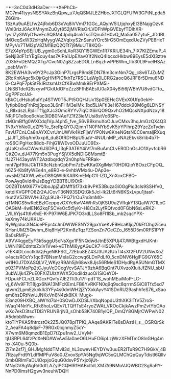 =*=3nC0d3dH3aDer==*XePhCb-MC7m41tyysNSSYAkzBnQpw_u7JqQSMJLEZHbcJXTGLQFUfW3GPtNLpda5Z6Glm-1SzAu9uAELfw24jRxb6D3xVq8iVVmI71GGc_AQyhV5lLtjqhxyEI3BNajgOzvKWnI0rizJ6AcXMnymZuOyt852jMVRisOrLVDFhWpGVEbyfTDlhXR-lyvlIZySIWyD1weEcSQ8M4Jpdq4snkTscTQnu51H0vQ_Ma5a05ZytuF_JDdBLtMOeqSxW32xHqMyygVAZVqlxyS2nSanuYOrc5IrG5OmEqxdUeZVyPE8HxTMPyVx7TMI2pV8ZM1BzQ2QTt7j9MuUT8KQG-E7zX4pYpSEjIUB_ygm0cSchLXoR3QY15GWEn1R7KRlUE34h_7IX7KIZEmuP_4SeNji3dF1zYEgEcuy4as7AIPa1UpEXav01f2NxQ4IbcxdHkbw89EysE5dXl3ztreZ03hFvDEMQZXTg7CvcN0Zg8ZzaEDOLLnBqzhwPPBWm_IIb30L9FxelHSAz_pebMwY-8K2EWHA3vv9Y2PcJp3OinP7LrgsP9m8EDN78m3cmNm7Qg_c8v6TJZuMZ2RoKnKAgc5kOjrGgHNfPICfkhTz7RSCLaWg0LCRG2aocQ6JRF8r5Dmu6NDG-CaPqF7pkStFkIRctsmUzCfKBwMmk9ErPXM5i-LNiSBTdeIQ8sxywPGkiUdOFoZzz8FfhBAEslU0aX04yBi56jWBhVU8vdGTto_GgPPFzoUd-kBkOLdHsba9ulYz4STW0T5JPt5OQHJUx1Sp0EEHcGVExX0Ufp0ekH-1ytlpb9bqFrhRxj3puo3L6nFHM3eIMk_1bd5LIAFti3eH67ddck90M6g6LDNSYc_RlIxdszLRjdilTf1jgXJc3OmcRYYv7lqCIX6irQO9QxvhO2MQcsNXpdNzxy18NRjPG1e8oq6cVac3IDB0NAeFZ1f23ieMUsi8stVo6SPc-zMGmBffg0WXCdq1VpJ4ph5_fve_S6vBBkmuXoOJuvCMxv3hqJmGzQX4Q31N9xYhNo0LeZP5Te_SreRpQYOJ2jmnTN0FNYbSvK5jrYPIhrp29YzcZoTydmFsvU7CnLCa8nAYXCvrUmUWVk4KzFijeVYP0Nw8KneNGtsN0C0emaljRXuq_jJJfT_85qAm0xxp8_du8OtRDH8pU5uaV-4NULnMP_vNAzEkvk8rlib4b7I-roS6CiPgHxc88db-FihjG1iWEvoODJuUD9Ex-gUbKzx5sCWwr6JSDPd_I3gF3AT6Y4iVf7mBuAmCLvER0DnOsJO1XyvfcbR6CttZOv_dJ477Km5n3PugYSjVX5dNDIG8MsmtB-IfJ27H43ayoWT2AzdbqrdqY2n0hpNuFRRak-mnf7jpf9tiiJCkTfX8cNzbnCpbPm7zEwKKa0XgIMstT0HDIQipY8OxzCFpOQ_h6Z5-Kb8fyWEe4n_e8R0-e-9vhbWMx4u-DAp3e-uwsMZ14XWLwEuO89QWI6iXARKmEMpG1l-lZO_XnXcxCFBQ-PowAyq8vId4hJsBqgYDBBT6Ul9OtR-Q0ZBTbMX677VQlboJpjZuDMffSf73xb9vPK53BuzaGi0GgPiq3cls9SSHfv0_ketdlKVGPFO8Zr2AJCovT36N93SDQtGk5JcI-lk2Lt6rN6KSxLvpu1jtasf-rkut2V5ZBViVHi3ZgL9U8-7PQ71rOu7m3mM0-qTMNGS5wReEBzICeppqvGXYeKwV4WhRs0jKSU9u2VfIqkY13QaIW7C1LoCOAGkM-4wlEN62kqFSCVeOc5t5yKr-H8Cs2LyfRQfvod0FGbN6sLeRK2-_VlLhYjs41t6v9xE-K-P97IW6EJPK7O3rdLLSo8Fl1lSb_mb2sqcYPX-keXmy74kUKKUd-RyWglducXN4icePEpr4rJmDWWESNY29jpxVxeKvF9HcaKljq70kEfOhg2iceuKHsnUMZ5Qwhm_6iq8HyP2Km8zTqzFZSonZn7CeCZo_I655D5m0RFS1PYFBa0sRMFy-A9VV4qgeEyF3k5sggU5cNsXgx1F5NQdwdJtnE5XPUj47JWBtgxdHJKnt-LWNi19ICdmtsZxlV1VveI-vEThMi6ygAGuCK7-HSQivl7A-v1EK4DLcnctklkQjFgeNKFSG_72Ebu8EZ43J3UAzIUaTl4sXt2FUV2UNwXoZe4sctsROcYx1qcB7BNsmMelaG2ccwq6LDnPdLf0_5cnDNV6HglFG9GY65Cwi1HGJ7DXASQLV7_WKyzR9Ah5jh68wk8Jjs56RMeS1DHydRgA5UNmGTMXp0Z1PVMoPp2tCJyuVcDCcgVcvSATJY9zhA6BqOnt7UXvzoXIuitJfZNU_sbU3ubWJjk4ZPuE0FXIZUlzXWrX5OodiIdzuoOi1SlOeYOl-FDpukFCLnZLXGcxFQvfy7JE2Tli3u17f-pdT1S_wohMEaiMoP-LC-vj_6Wv9FTtT8jgx6NA13MFcKEmLFB8YvRKFN0q9q9sc8qrrmSGiC8Tfx5sd7qtwm2LpmEzkoklk3YFy4s0dmWH2jZYXxkAyvY41SDnRU29ashhfeS76_xSaoem8hsDRtNwUJNKxVn6N4zk8KX-Mugk-E3mz09HXBQ_aIWYd7bH0SOwDJXDSlJrXbqNopdU3thXK3lTtV5ZroS-hVaq14NnYk_Rfk8hoLvQEv7LTQffTsE4ryoZWAt_VROoCkjkAwzPmZvtYbOAowXo7ekD3tscTDl3YRUNBrjN3_sOhb53K740B1ylQP_DmQY8GMjrCWPwN02A5dnbbWwm-ktoTIYPKASfhtrcstOk2Z5JQ078plTPIQ_AAqe9AKRITe8sDAztH_s__OSRQrSk2_AeaFA4q8djxF-79RGx0iojnmyZ5cY-X7wm6M8qmzdB1EpD7tZpu1nw2_UVyM-tjUSRPL64fzPcXeNDAWvAw5Ia0aeO6LHuFO6ipLzjWrzXFMTmO8lnGHg4mhx-X40u-5Q0b-Zl7m2sf7j_GHJMgNddTMvil3d_hL3xwevHEYDYw3uuER2ITuR9C7H9GkV_4B7RzayFrd9YLdffMPFuV8o0JZvoxSpYA5Ng9qWC5xQLMChQpQuyTdistl6Qllv0mbQRImFaDUiOqxjoGquG0dsvP5Yxjc6jUt-MNyDV8gWgRd0dfLAZylPGQHlR1HABclfdLXM7A9NMoVJQWBG2SgRaRY-NnPD0lmsH2gwv3neuhVDQH